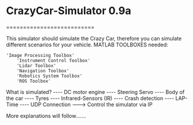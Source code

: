 # CrazyCar-Simulator 0.9a
==========================

This simulator should simulate the Crazy Car, therefore you can simulate different scenarios for your vehicle.
MATLAB TOOLBOXES needed:
		
	'Image Processing Toolbox'
        'Instrument Control Toolbox'
        'Lidar Toolbox'
        'Navigation Toolbox'
        'Robotics System Toolbox'
        'ROS Toolbox'
		

What is simulated?
		---- DC motor engine
		---- Steering Servo 
		---- Body of the car
		---- Tyres 
		---- Infrared-Sensors (IR)
		---- Crash detection
		---- LAP-Time 
		---- UDP Connection ---> Control the simulator via IP
		
More explanations will follow.......
